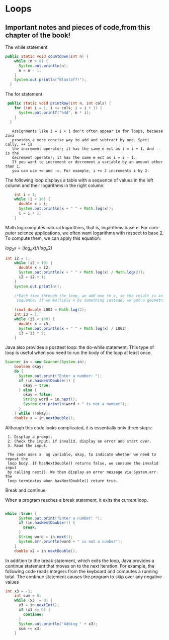 # Loops
## Important notes and pieces of code,from this chapter of the book!

The while statement

```java
public static void countdown(int n) {
    while (n > 0) {
      System.out.println(n);
      n = n - 1;
    }
    System.out.println("Blastoff!");
  }
```

The for statement

```java
 public static void printRow(int n, int cols) {
    for (int i = 1; i <= cols; i = i + 1) {
      System.out.printf("%4d", n * i);
    }
  }
```

       Assignments like i = i + 1 don't often appear in for loops, because Java
       provides a more concise way to add and subtract by one. Speci cally, ++ is
       the increment operator; it has the same e ect as i = i + 1. And -- is the
       decrement operator; it has the same e ect as i = i - 1.
       If you want to increment or decrement a variable by an amount other than 1,
       you can use += and -=. For example, i += 2 increments i by 2.
       
The following loop displays a table with a sequence of values in the left column and their logarithms in the right column:

```java
    int i = 1;
    while (i < 10) {
      double x = i;
      System.out.println(x + " " + Math.log(x));
      i = i + 1;
    }
```

Math.log computes natural logarithms, that is, logarithms base e. For com-
puter science applications, we often want logarithms with respect to base 2.
To compute them, we can apply this equation:

$log_2 x = (log_e x)/(log_e 2)$

```java
int i2 = 1;
    while (i2 < 10) {
      double x = i2;
      System.out.println(x + " " + Math.log(x) / Math.log(2));
      i2 = i2 + 1;
    }
    System.out.println();
    
    /*Each time through the loop, we add one to x, so the result is an arithmetic
     sequence. If we multiply x by something instead, we get a geometric sequence:*/
    
    final double LOG2 = Math.log(2);
    int i3 = 1;
    while (i3 < 100) {
      double x = i3;
      System.out.println(x + " " + Math.log(x) / LOG2);
      i3 = i3 * 2;
    }
```

Java also provides a posttest loop: the do-while statement. 
This type of loop is useful when you need to run the body of the loop at least once.

```java
Scanner in = new Scanner(System.in);
    boolean okay;
    do {
      System.out.print("Enter a number: ");
      if (in.hasNextDouble()) {
        okay = true;
      } else {
        okay = false;
        String word = in.next();
        System.err.println(word + " is not a number");
      }
    } while (!okay);
    double x = in.nextDouble();
```
Although this code looks complicated, it is essentially only three steps:
     
     1. Display a prompt.
     2. Check the input; if invalid, display an error and start over.
     3. Read the input.
     
     The code uses a  ag variable, okay, to indicate whether we need to repeat the
     loop body. If hasNextDouble() returns false, we consume the invalid input
     by calling next(). We then display an error message via System.err. The
     loop terminates when hasNextDouble() return true.

Break and continue

When a program reaches a break statement, it exits the current loop.
```java

while (true) {
      System.out.print("Enter a number: ");
      if (in.hasNextDouble()) {
        break;
      }
      String word = in.next();
      System.err.println(word + " is not a number");
    }
    double x2 = in.nextDouble();
```

In addition to the break statement, which exits the loop, Java provides a
continue statement that moves on to the next iteration. For example, the
following code reads integers from the keyboard and computes a running total.
The continue statement causes the program to skip over any negative values

```java
int x3 = -1;
    int sum = 0;
    while (x3 != 0) {
      x3 = in.nextInt();
      if (x3 <= 0) {
        continue;
      }
      System.out.println("Adding " + x3);
      sum += x3;
    }
```
